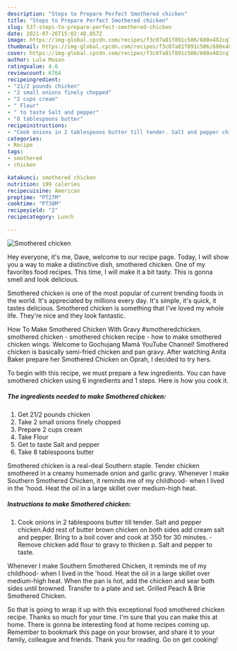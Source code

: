```yaml
---
description: "Steps to Prepare Perfect Smothered chicken"
title: "Steps to Prepare Perfect Smothered chicken"
slug: 537-steps-to-prepare-perfect-smothered-chicken
date: 2021-07-26T15:02:48.857Z
image: https://img-global.cpcdn.com/recipes/f3c07a81f891c506/680x482cq70/smothered-chicken-recipe-main-photo.jpg
thumbnail: https://img-global.cpcdn.com/recipes/f3c07a81f891c506/680x482cq70/smothered-chicken-recipe-main-photo.jpg
cover: https://img-global.cpcdn.com/recipes/f3c07a81f891c506/680x482cq70/smothered-chicken-recipe-main-photo.jpg
author: Lula Mason
ratingvalue: 4.6
reviewcount: 6764
recipeingredient:
- "21/2 pounds chicken"
- "2 small onions finely chopped"
- "2 cups cream"
- " Flour"
- " to taste Salt and pepper"
- "8 tablespoons butter"
recipeinstructions:
- "Cook onions in 2 tablespoons butter till tender. Salt and pepper chicken.Add rest of butter brown chicken on both sides add cream salt and pepper. Bring to a boil cover and cook at 350 for 30 minutes. Remove chicken add flour to gravy to thicken p. Salt and pepper to taste."
categories:
- Recipe
tags:
- smothered
- chicken

katakunci: smothered chicken 
nutrition: 199 calories
recipecuisine: American
preptime: "PT27M"
cooktime: "PT38M"
recipeyield: "2"
recipecategory: Lunch

---
```



![Smothered chicken](https://img-global.cpcdn.com/recipes/f3c07a81f891c506/680x482cq70/smothered-chicken-recipe-main-photo.jpg)

Hey everyone, it's me, Dave, welcome to our recipe page. Today, I will show you a way to make a distinctive dish, smothered chicken. One of my favorites food recipes. This time, I will make it a bit tasty. This is gonna smell and look delicious.

Smothered chicken is one of the most popular of current trending foods in the world. It's appreciated by millions every day. It's simple, it's quick, it tastes delicious. Smothered chicken is something that I've loved my whole life. They're nice and they look fantastic.

How To Make Smothered Chicken With Gravy #smotheredchicken. smothered chicken - smothered chicken recipe - how to make smothered chicken wings. Welcome to Gochujang Mamá YouTube Channel! Smothered chicken is basically semi-fried chicken and pan gravy. After watching Anita Baker prepare her Smothered Chicken on Oprah, I decided to try hers.


To begin with this recipe, we must prepare a few ingredients. You can have smothered chicken using 6 ingredients and 1 steps. Here is how you cook it.

<!--inarticleads1-->

##### The ingredients needed to make Smothered chicken:

1. Get 21/2 pounds chicken
1. Take 2 small onions finely chopped
1. Prepare 2 cups cream
1. Take  Flour
1. Get  to taste Salt and pepper
1. Take 8 tablespoons butter


Smothered chicken is a real-deal Southern staple. Tender chicken smothered in a creamy homemade onion and garlic gravy. Whenever I make Southern Smothered Chicken, it reminds me of my childhood- when I lived in the &#39;hood. Heat the oil in a large skillet over medium-high heat. 

<!--inarticleads2-->

##### Instructions to make Smothered chicken:

1. Cook onions in 2 tablespoons butter till tender. Salt and pepper chicken.Add rest of butter brown chicken on both sides add cream salt and pepper. Bring to a boil cover and cook at 350 for 30 minutes. - Remove chicken add flour to gravy to thicken p. Salt and pepper to taste.


Whenever I make Southern Smothered Chicken, it reminds me of my childhood- when I lived in the &#39;hood. Heat the oil in a large skillet over medium-high heat. When the pan is hot, add the chicken and sear both sides until browned. Transfer to a plate and set. Grilled Peach &amp; Brie Smothered Chicken. 

So that is going to wrap it up with this exceptional food smothered chicken recipe. Thanks so much for your time. I'm sure that you can make this at home. There is gonna be interesting food at home recipes coming up. Remember to bookmark this page on your browser, and share it to your family, colleague and friends. Thank you for reading. Go on get cooking!
